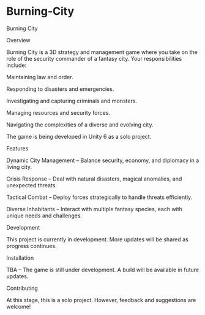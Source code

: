 # Burning-City
Burning City

Overview

Burning City is a 3D strategy and management game where you take on the role of the security commander of a fantasy city. Your responsibilities include:

Maintaining law and order.

Responding to disasters and emergencies.

Investigating and capturing criminals and monsters.

Managing resources and security forces.

Navigating the complexities of a diverse and evolving city.

The game is being developed in Unity 6 as a solo project.

Features

Dynamic City Management – Balance security, economy, and diplomacy in a living city.

Crisis Response – Deal with natural disasters, magical anomalies, and unexpected threats.

Tactical Combat – Deploy forces strategically to handle threats efficiently.

Diverse Inhabitants – Interact with multiple fantasy species, each with unique needs and challenges.

Development

This project is currently in development. More updates will be shared as progress continues.

Installation

TBA – The game is still under development. A build will be available in future updates.

Contributing

At this stage, this is a solo project. However, feedback and suggestions are welcome!
